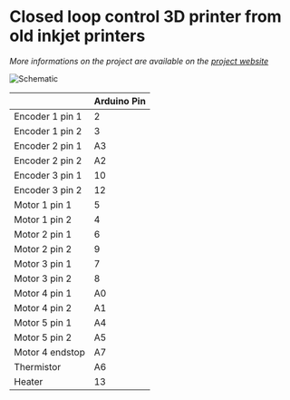# Closed loop control 3D printer from old inkjet printers

_More informations on the project are available on the [project website](https://lizzit.it/printer)_

![Schematic](http://lizzit.it/wp-content/uploads/2017/08/stampante3dinket_bb_edit-1024x712.jpg)

|            | Arduino Pin |
|-----------------|--------|
| Encoder 1 pin 1 | 2      |
| Encoder 1 pin 2 | 3      |
| Encoder 2 pin 1 | A3     |
| Encoder 2 pin 2 | A2     |
| Encoder 3 pin 1 | 10     |
| Encoder 3 pin 2 | 12     |
| Motor 1 pin 1   | 5      |
| Motor 1 pin 2   | 4      |
| Motor 2 pin 1   | 6      |
| Motor 2 pin 2   | 9      |
| Motor 3 pin 1   | 7      |
| Motor 3 pin 2   | 8      |
| Motor 4 pin 1   | A0     |
| Motor 4 pin 2   | A1     |
| Motor 5 pin 1   | A4     |
| Motor 5 pin 2   | A5     |
| Motor 4 endstop | A7     |
| Thermistor      | A6     |
| Heater          | 13     |
